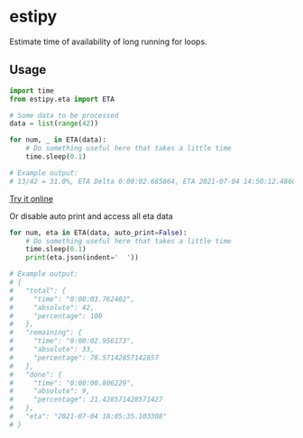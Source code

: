 # estipy

Estimate time of availability of long running for loops.

## Usage

```python
import time
from estipy.eta import ETA

# Some data to be processed
data = list(range(42))

for num, _ in ETA(data):
    # Do something useful here that takes a little time
    time.sleep(0.1)

# Example output:
# 13/42 = 31.0%, ETA Delta 0:00:02.685864, ETA 2021-07-04 14:50:12.486002
```

[Try it online](https://replit.com/@linuskmr/estipyexamples)

Or disable auto print and access all eta data

```python
for num, eta in ETA(data, auto_print=False):
    # Do something useful here that takes a little time
    time.sleep(0.1)
    print(eta.json(indent='  '))

# Example output:
# {
#   "total": {
#     "time": "0:00:03.762402",
#     "absolute": 42,
#     "percentage": 100
#   },
#   "remaining": {
#     "time": "0:00:02.956173",
#     "absolute": 33,
#     "percentage": 78.57142857142857
#   },
#   "done": {
#     "time": "0:00:00.806229",
#     "absolute": 9,
#     "percentage": 21.428571428571427
#   },
#   "eta": "2021-07-04 18:05:35.103308"
# }
```
